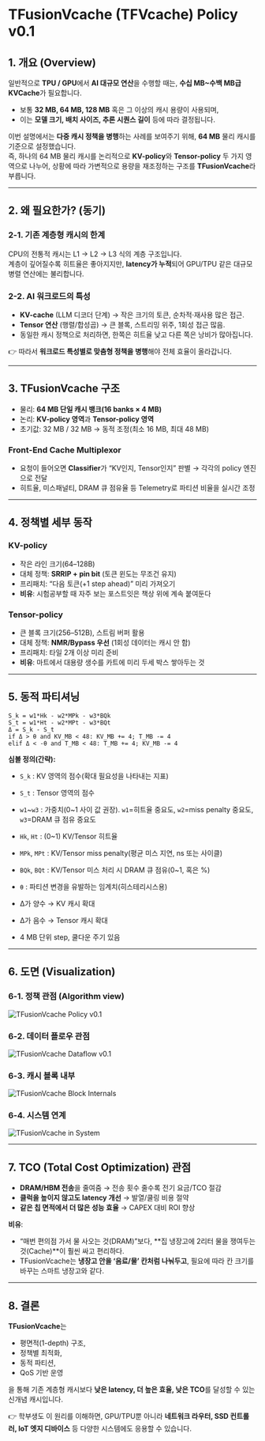 
# TFusionVcache (TFVcache) Policy v0.1

## 1. 개요 (Overview)

일반적으로 **TPU / GPU**에서 **AI 대규모 연산**을 수행할 때는, **수십 MB~수백 MB급 KVCache**가 필요합니다.  
- 보통 **32 MB, 64 MB, 128 MB** 혹은 그 이상의 캐시 용량이 사용되며,  
- 이는 **모델 크기, 배치 사이즈, 추론 시퀀스 길이** 등에 따라 결정됩니다.  

이번 설명에서는 **다중 캐시 정책을 병행**하는 사례를 보여주기 위해, **64 MB** 물리 캐시를 기준으로 설정했습니다.  
즉, 하나의 64 MB 물리 캐시를 논리적으로 **KV-policy**와 **Tensor-policy** 두 가지 영역으로 나누어, 상황에 따라 가변적으로 용량을 재조정하는 구조를 **TFusionVcache**라 부릅니다.  

---

## 2. 왜 필요한가? (동기)

### 2-1. 기존 계층형 캐시의 한계
CPU의 전통적 캐시는 L1 → L2 → L3 식의 계층 구조입니다.  
계층이 깊어질수록 히트율은 좋아지지만, **latency가 누적**되어 GPU/TPU 같은 대규모 병렬 연산에는 불리합니다.  

### 2-2. AI 워크로드의 특성
- **KV-cache** (LLM 디코더 단계) → 작은 크기의 토큰, 순차적·재사용 많은 접근.  
- **Tensor 연산** (행렬/합성곱) → 큰 블록, 스트리밍 위주, 1회성 접근 많음.  
- 동일한 캐시 정책으로 처리하면, 한쪽은 히트율 낮고 다른 쪽은 낭비가 많아집니다.  

👉 따라서 **워크로드 특성별로 맞춤형 정책을 병행**해야 전체 효율이 올라갑니다.  

---

## 3. TFusionVcache 구조

- 물리: **64 MB 단일 캐시 뱅크(16 banks × 4 MB)**  
- 논리: **KV-policy 영역**과 **Tensor-policy 영역**  
- 초기값: 32 MB / 32 MB → 동적 조정(최소 16 MB, 최대 48 MB)

### Front-End Cache Multiplexor
- 요청이 들어오면 **Classifier**가 “KV인지, Tensor인지” 판별 → 각각의 policy 엔진으로 전달  
- 히트율, 미스패널티, DRAM 큐 점유율 등 Telemetry로 파티션 비율을 실시간 조정  

---

## 4. 정책별 세부 동작

### KV-policy
- 작은 라인 크기(64–128B)  
- 대체 정책: **SRRIP + pin bit** (토큰 윈도는 무조건 유지)  
- 프리패치: “다음 토큰(+1 step ahead)” 미리 가져오기  
- **비유**: 시험공부할 때 자주 보는 포스트잇은 책상 위에 계속 붙여둔다  

### Tensor-policy
- 큰 블록 크기(256–512B), 스트림 버퍼 활용  
- 대체 정책: **NMR/Bypass 우선** (1회성 데이터는 캐시 안 함)  
- 프리패치: 타일 2개 이상 미리 준비  
- **비유**: 마트에서 대용량 생수를 카트에 미리 두세 박스 쌓아두는 것  

---

## 5. 동적 파티셔닝

```pseudo
S_k = w1*Hk - w2*MPk - w3*BQk
S_t = w1*Ht - w2*MPt - w3*BQt
Δ = S_k - S_t
if Δ > θ and KV_MB < 48: KV_MB += 4; T_MB -= 4
elif Δ < -θ and T_MB < 48: T_MB += 4; KV_MB -= 4
```
**심볼 정의(간략):**
- `S_k` : KV 영역의 점수(확대 필요성을 나타내는 지표)
- `S_t` : Tensor 영역의 점수
- `w1`~`w3` : 가중치(0~1 사이 값 권장). `w1`=히트율 중요도, `w2`=miss penalty 중요도, `w3`=DRAM 큐 점유 중요도
- `Hk`, `Ht` : (0~1) KV/Tensor 히트율
- `MPk`, `MPt` : KV/Tensor miss penalty(평균 미스 지연, ns 또는 사이클)
- `BQk`, `BQt` : KV/Tensor 미스 처리 시 DRAM 큐 점유(0~1, 혹은 %)
- `θ` : 파티션 변경을 유발하는 임계치(히스테리시스용)


- Δ가 양수 → KV 캐시 확대  
- Δ가 음수 → Tensor 캐시 확대  
- 4 MB 단위 step, 쿨다운 주기 있음  

---

## 6. 도면 (Visualization)

### 6-1. 정책 관점 (Algorithm view)
![TFusionVcache Policy v0.1](diagrams/TFusionVcache_algorithm_v0_1.svg)

### 6-2. 데이터 플로우 관점
![TFusionVcache Dataflow v0.1](diagrams/TFusionVcache_dataflow_v0_1.svg)

### 6-3. 캐시 블록 내부
![TFusionVcache Block Internals](diagrams/TFusionVcache_block_algo_v0_1.svg)

### 6-4. 시스템 연계
![TFusionVcache in System](diagrams/TFusionVcache_system_v0_1.svg)

---

## 7. TCO (Total Cost Optimization) 관점

- **DRAM/HBM 전송**을 줄여줌 → 전송 횟수 줄수록 전기 요금/TCO 절감  
- **클럭을 높이지 않고도 latency 개선** → 발열/쿨링 비용 절약  
- **같은 칩 면적에서 더 많은 성능 효율** → CAPEX 대비 ROI 향상  

**비유**:  
- “매번 편의점 가서 물 사오는 것(DRAM)”보다, **집 냉장고에 2리터 물을 쟁여두는 것(Cache)**이 훨씬 싸고 편리하다.  
- TFusionVcache는 **냉장고 안을 ‘음료/물’ 칸처럼 나눠두고**, 필요에 따라 칸 크기를 바꾸는 스마트 냉장고와 같다.  

---

## 8. 결론

**TFusionVcache**는  
- 평면적(1-depth) 구조,  
- 정책별 최적화,  
- 동적 파티션,  
- QoS 기반 운영  

을 통해 기존 계층형 캐시보다 **낮은 latency, 더 높은 효율, 낮은 TCO**를 달성할 수 있는 신개념 캐시입니다.  

👉 학부생도 이 원리를 이해하면, GPU/TPU뿐 아니라 **네트워크 라우터, SSD 컨트롤러, IoT 엣지 디바이스** 등 다양한 시스템에도 응용할 수 있습니다.  
